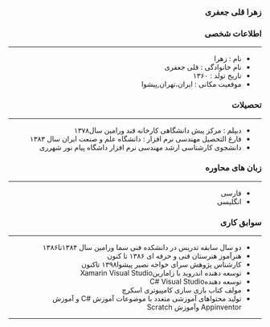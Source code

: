 <style type="text/css">
body{
 direction:rtl;
}
</style>
### زهرا قلی جعفری

### اطلاعات شخصی

---
+ نام : زهرا
+ نام خانوادگی : قلی جعفری
+ تاریخ تولد : ۱۳۶۰ 
+ موقعیت مکانی : ایران،تهران,پیشوا


### تحصیلات

---
+ دیپلم : مرکز پیش دانشگاهی کارخانه قند ورامین سال۱۳۷۸
+ فارغ التحصیل مهندسی نرم افزار : دانشگاه علم و صنعت ایران سال ۱۳۸۳ 
+ دانشجوی کارشناسی ارشد مهندسی نرم افزار داشگاه پیام نور شهرری


### زبان های محاوره

---
+ فارسی
+ انگلیسی

### سوابق کاری

---
+ دو سال سابقه تدریس در دانشکده فنی سما ورامین سال ۱۳۸۴تا۱۳۸۶
+ هنرآموز هنرستان فنی و حرفه ای ۱۳۸۶ تا کنون
+ کارشناس پژوهش سرای خواجه نصیر پیشوا۱۳۹۸ تاکنون
+  توسعه دهنده اندروید با زامارینXamarin Visual Studio 
+  توسعه دهندهC# Visual Studio
+  مولف کتاب بازی سازی کامپیوتری اسکرچ
+  تولید محتواهای آموزشی متعدد با موضوعات آموزش #C و آموزش Appinventor وآموزش Scratch



--- 

